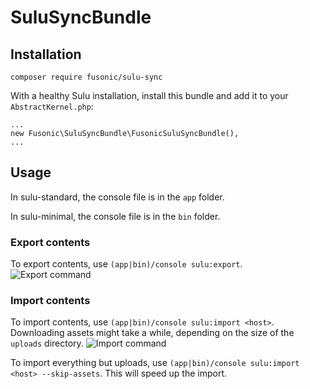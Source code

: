 # SuluSyncBundle

## Installation
`composer require fusonic/sulu-sync`

With a healthy Sulu installation, install this bundle and add it to your `AbstractKernel.php`: 

```
...
new Fusonic\SuluSyncBundle\FusonicSuluSyncBundle(),
...
```

## Usage

In sulu-standard, the console file is in the `app` folder.

In sulu-minimal, the console file is in the `bin` folder.

### Export contents
To export contents, use `(app|bin)/console sulu:export`. 
![Export command](http://i.imgur.com/AGOziOH.gif)

### Import contents
To import contents, use `(app|bin)/console sulu:import <host>`. Downloading assets might take a while, depending on the size of the `uploads` directory. 
![Import command](http://i.imgur.com/nIn58vp.gif)


To import everything but uploads, use `(app|bin)/console sulu:import <host> --skip-assets`. This will speed up the import. 
